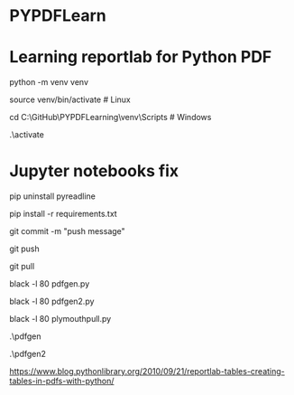 # PYPDFLearn
# Learning reportlab for Python PDF

python -m venv venv

source venv/bin/activate # Linux

cd C:\GitHub\PYPDFLearning\venv\Scripts # Windows

.\activate

# Jupyter notebooks fix
pip uninstall pyreadline

pip install -r requirements.txt

git commit -m "push message"

git push

git pull

black -l 80 pdfgen.py

black -l 80 pdfgen2.py

black -l 80 plymouthpull.py

.\pdfgen

.\pdfgen2

https://www.blog.pythonlibrary.org/2010/09/21/reportlab-tables-creating-tables-in-pdfs-with-python/
